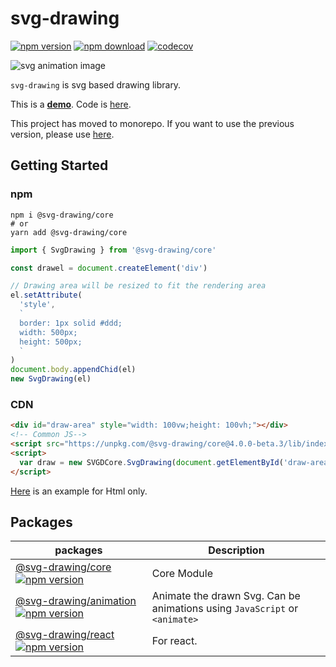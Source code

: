 # svg-drawing

[![npm version](https://img.shields.io/npm/v/@svg-drawing/core/latest.svg)](https://www.npmjs.com/package/svg-drawing) [![npm download](https://img.shields.io/npm/dm/@svg-drawing/core.svg)](https://www.npmjs.com/package/svg-drawing) [![codecov](https://codecov.io/gh/kmkzt/svg-drawing/branch/master/graph/badge.svg)](https://codecov.io/gh/kmkzt/svg-drawing)

![svg animation image](./logo.svg)

`svg-drawing` is svg based drawing library.

This is a **[demo](https://kmkzt.github.io/svg-drawing/)**.
Code is [here](examples/demo).

This project has moved to monorepo. If you want to use the previous version, please use [here](/tags/v3.0.0).

## Getting Started

### npm

```shell
npm i @svg-drawing/core
# or
yarn add @svg-drawing/core
```

```javascript
import { SvgDrawing } from '@svg-drawing/core'

const drawel = document.createElement('div')

// Drawing area will be resized to fit the rendering area
el.setAttribute(
  'style',
  `
  border: 1px solid #ddd;
  width: 500px;
  height: 500px;
  `
)
document.body.appendChid(el)
new SvgDrawing(el)
```

### CDN

```html
<div id="draw-area" style="width: 100vw;height: 100vh;"></div>
<!-- Common JS-->
<script src="https://unpkg.com/@svg-drawing/core@4.0.0-beta.3/lib/index.umd.js"></script>
<script>
  var draw = new SVGDCore.SvgDrawing(document.getElementById('draw-area'))
</script>
```

[Here](/example/demo/) is an example for Html only.

## Packages

| packages                                                                                                                   | Description                                                                |
| -------------------------------------------------------------------------------------------------------------------------- | -------------------------------------------------------------------------- |
| [@svg-drawing/core![npm version](https://img.shields.io/npm/v/@svg-drawing/core/latest.svg)](packages/core)                | Core Module                                                                |
| [@svg-drawing/animation![npm version](https://img.shields.io/npm/v/@svg-drawing/animation/latest.svg)](packages/animation) | Animate the drawn Svg. Can be animations using `JavaScript` or `<animate>` |
| [@svg-drawing/react![npm version](https://img.shields.io/npm/v/@svg-drawing/react/latest.svg)](packages/react)             | For react.                                                                 |
